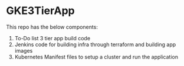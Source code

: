 # GKE3TierApp
This repo has the below components:
1. To-Do list 3 tier app build code
2. Jenkins code for building infra through terraform and building app images
3. Kubernetes Manifest files to setup a cluster and run the application
